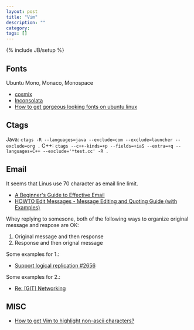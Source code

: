 ```yaml
---
layout: post
title: "Vim"
description: ""
category:
tags: []
---
```

{% include JB/setup %}

## Fonts
Ubuntu Mono, Monaco, Monospace

- [cosmix](http://www.cosmix.org/software/)
- [Inconsolata](http://www.levien.com/type/myfonts/inconsolata.html)
- [How to get gorgeous looking fonts on ubuntu linux](http://www.binarytides.com/gorgeous-looking-fonts-ubuntu-linux/)

## Ctags
Java: `ctags -R --languages=java --exclude=com --exclude=launcher --exclude=org .`
C++: `ctags --c++-kinds=+p --fields=+iaS --extra=+q --languages=C++ --exclude='*test.cc' -R .`

## Email
It seems that Linus use 70 character as email line limit.
- [A Beginner's Guide to Effective Email](http://www.webfoot.com/advice/email.top.php)
- [HOWTO Edit Messages - Message Editing and Quoting Guide (with Examples)](http://learn.to/edit_messages)

Whey replying to somesone, both of the following ways to organize original
message and respose are OK:

1. Original message and then response
2. Response and then orignal message

Some examples for 1.:
- [Support logical replication #2656](https://github.com/cockroachdb/cockroach/issues/2656#issuecomment-143877981)

Some examples for 2.:
- [Re: [GIT] Networking](https://lkml.org/lkml/2015/9/3/541)

## MISC
- [How to get Vim to highlight non-ascii characters?](http://stackoverflow.com/questions/16987362/how-to-get-vim-to-highlight-non-ascii-characters)
